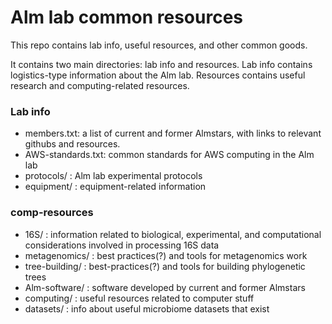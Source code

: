 # Alm lab common resources

This repo contains lab info, useful resources, and other common goods.

It contains two main directories: lab info and resources. Lab info
contains logistics-type information about the Alm lab. Resources
contains useful research and computing-related resources.

### Lab info

- members.txt: a list of current and former Almstars, with links to
relevant githubs and resources.
- AWS-standards.txt: common standards for AWS computing in the Alm lab
- protocols/ : Alm lab experimental protocols
- equipment/ : equipment-related information

### comp-resources

- 16S/ : information related to biological, experimental, and computational
considerations involved in processing 16S data
- metagenomics/ : best practices(?) and tools for metagenomics work
- tree-building/ : best-practices(?) and tools for building phylogenetic trees
- Alm-software/ : software developed by current and former Almstars
- computing/ : useful resources related to computer stuff
- datasets/ : info about useful microbiome datasets that exist